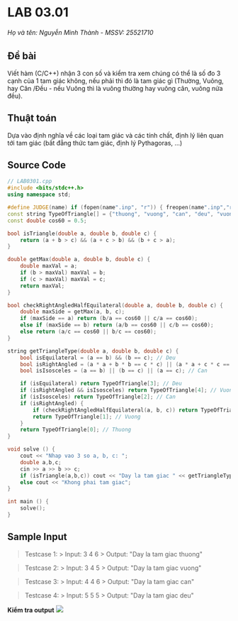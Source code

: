 # LAB 03.01
###### Họ và tên: Nguyễn Minh Thành - MSSV: 25521710
## Đề bài
Viết hàm (C/C++) nhận 3 con số và kiểm tra xem chúng có thể là số đo 3 cạnh của 1 tam giác không, nếu phải thì đó là tam giác gì (Thường, Vuông, hay Cân /Đều - nếu Vuông thì là  vuông thường hay vuông cân, vuông nửa đều).

## Thuật toán
Dựa vào định nghĩa về các loại tam giác và các tính chất, định lý liên quan tới tam giác (bất đẳng thức tam giác, định lý Pythagoras, ...)

## Source Code
```c++
// LAB0301.cpp
#include <bits/stdc++.h>
using namespace std;

#define JUDGE(name) if (fopen(name".inp", "r")) { freopen(name".inp","r",stdin); freopen(name".out","w",stdout); }
const string TypeOfTriangle[] = {"thuong", "vuong", "can", "deu", "vuong can", "vuong nua deu"}; // = [0...5]
const double cos60 = 0.5;

bool isTriangle(double a, double b, double c) {
    return (a + b > c) && (a + c > b) && (b + c > a);
}

double getMax(double a, double b, double c) {
    double maxVal = a;
    if (b > maxVal) maxVal = b;
    if (c > maxVal) maxVal = c;
    return maxVal;
}

bool checkRightAngledHalfEquilateral(double a, double b, double c) {
    double maxSide = getMax(a, b, c);
    if (maxSide == a) return (b/a == cos60 || c/a == cos60);
    else if (maxSide == b) return (a/b == cos60 || c/b == cos60);
    else return (a/c == cos60 || b/c == cos60);
}

string getTriangleType(double a, double b, double c) {
    bool isEquilateral = (a == b) && (b == c); // Deu
    bool isRightAngled = (a * a + b * b == c * c) || (a * a + c * c == b * b) || (b * b + c * c == a * a); // Vuong
    bool isIsosceles = (a == b) || (b == c) || (a == c); // Can

    if (isEquilateral) return TypeOfTriangle[3]; // Deu
    if (isRightAngled && isIsosceles) return TypeOfTriangle[4]; // Vuong Can
    if (isIsosceles) return TypeOfTriangle[2]; // Can
    if (isRightAngled) {
        if (checkRightAngledHalfEquilateral(a, b, c)) return TypeOfTriangle[5]; // Vuong nua deu
        return TypeOfTriangle[1]; // Vuong
    }
    return TypeOfTriangle[0]; // Thuong
}

void solve () {
    cout << "Nhap vao 3 so a, b, c: ";
    double a,b,c;
    cin >> a >> b >> c;
    if (isTriangle(a,b,c)) cout << "Day la tam giac " << getTriangleType(a,b,c);
    else cout << "Khong phai tam giac";
}

int main () {
    solve();
}
```

## Sample Input
> Testcase 1:
    > Input: 3 4 6
    > Output: "Day la tam giac thuong"

> Testcase 2: 
    > Input: 3 4 5
    > Output: "Day la tam giac vuong"

> Testcase 3:
    > Input: 4 4 6
    > Output: "Day la tam giac can"

> Testcase 4:
    > Input: 5 5 5
    > Output: "Day la tam giac deu"

**Kiểm tra output**
![](https://media.discordapp.net/attachments/961544480366931969/1433621276995620926/image.png?ex=69055b5b&is=690409db&hm=258225dbc592fbd1390761023e7f966bf7b54557684af55cddab3572aa973614&=&format=webp&quality=lossless&width=699&height=354)
